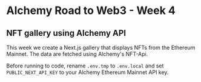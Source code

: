# Alchemy Road to Web3 - Week 4
## NFT gallery using Alchemy API

This week we create a Next.js gallery that displays NFTs from the Ethereum Mainnet. The data are fetched using Alchemy's NFT-Api.

Before running to code, rename `.env.tmp` to `.env.local` and set `PUBLIC_NEXT_API_KEY` to your Alchemy Ethereum Mainnet API key.
